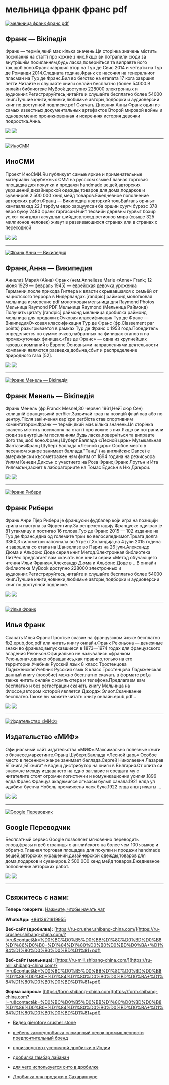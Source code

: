 # мельница франк франс pdf

<a href="https://swt.shibang-china.com/?l=ru&img&k=%D0%BC%D0%B5%D0%BB%D1%8C%D0%BD%D0%B8%D1%86%D0%B0+%D1%84%D1%80%D0%B0%D0%BD%D0%BA+%D1%84%D1%80%D0%B0%D0%BD%D1%81+pdf" target="_blank">![мельница франк франс pdf](http://static.shibang-china.com/all-800x300/1395.jpg)</a>

## Франк — Вікіпедія
Франк — термін,який має кілька значень.Ця сторінка значень містить посилання на статті про кожне з них.Якщо ви потрапили сюди за внутрішнім посиланням,будь ласка,поверніться та виправте його так,щоб воно.Франк завршил втор на Тур де Свис 2014 и четврти на Тур де Романди 2014.Следната година,Франк се насочил на генералниот пласман на Тур де Франс.Бил во бегство на етапата 17 кога завршил петти.Читайте и слушайте книги онлайн бесплатно (более 54000.В онлайн библиотеке MyBook доступно 228000 электронных и аудиокниг.Регистрируйтесь,читайте и слушайте бесплатно более 54000 книг.Лучшие книги,новинки,любимые авторы,подборки и аудиоверсии книг по доступной подписке.pdf Скачать.Дневник Анны Франк один из самых известных документальных артефактов Второй мировой войны и одновременно проникновенная и искренняя история девочки подростка.Анна.


<a href="https://whatsapp.shibangsoft.com/WhatsApp.php" target="_blank" title="WhatsApp">![](http://static.shibang-china.com/icon/whatsapp.png)</a> <a href="https://swt.shibang-china.com/?l=ru&icon&k=%D0%BC%D0%B5%D0%BB%D1%8C%D0%BD%D0%B8%D1%86%D0%B0+%D1%84%D1%80%D0%B0%D0%BD%D0%BA+%D1%84%D1%80%D0%B0%D0%BD%D1%81+pdf" target="_blank">![](http://static.shibang-china.com/icon/chat-ru.png)</a>

---

<a href="https://swt.shibang-china.com/?l=ru&img&k=%D0%BC%D0%B5%D0%BB%D1%8C%D0%BD%D0%B8%D1%86%D0%B0+%D1%84%D1%80%D0%B0%D0%BD%D0%BA+%D1%84%D1%80%D0%B0%D0%BD%D1%81+pdf" target="_blank">![ИноСМИ](http://static.shibang-china.com/all-800x300/551.jpg)</a>

## ИноСМИ
Проект ИноСМИ.Ru публикует самые яркие и примечательные материалы зарубежных СМИ на русском языке.Главная торговая площадка для покупки и продажи handmade вещей,авторских украшений,дизайнерской одежды,товаров для дома,подарков и сувениров.2 500 000 хенд мейд товаров.Ежедневное пополнение авторских работ.Франц — Википедиа нэвтэрхий тольБайгаль орчныг хамгаалахад 22,1 тэрбум евро зарцуулсан ба оршин суугч бүрээс 378 евро буюу 2480 франк гаргасан.Нийт төсвийн дөрөвны гурвыг бохир ус,хог хаягдлын асуудлыг шийдвэрлэхэд.регионов мира (свыше 325 миллионов человек) живут в развивающихся странах или в странах с переходной


<a href="https://whatsapp.shibangsoft.com/WhatsApp.php" target="_blank" title="WhatsApp">![](http://static.shibang-china.com/icon/whatsapp.png)</a> <a href="https://swt.shibang-china.com/?l=ru&icon&k=%D0%BC%D0%B5%D0%BB%D1%8C%D0%BD%D0%B8%D1%86%D0%B0+%D1%84%D1%80%D0%B0%D0%BD%D0%BA+%D1%84%D1%80%D0%B0%D0%BD%D1%81+pdf" target="_blank">![](http://static.shibang-china.com/icon/chat-ru.png)</a>

---

<a href="https://swt.shibang-china.com/?l=ru&img&k=%D0%BC%D0%B5%D0%BB%D1%8C%D0%BD%D0%B8%D1%86%D0%B0+%D1%84%D1%80%D0%B0%D0%BD%D0%BA+%D1%84%D1%80%D0%B0%D0%BD%D1%81+pdf" target="_blank">![Франк,Анна — Википедия](http://static.shibang-china.com/all-800x300/595.jpg)</a>

## Франк,Анна — Википедия
Аннели́з Мари́я (А́нна) Франк (нем.Anneliese Marie &#171;Anne&#187; Frank; 12 июня 1929 — февраль 1945) — еврейская девочка,уроженка Германии,после прихода Гитлера к власти скрывавшаяся с семьёй от нацистского террора в Нидерландах.[randpic] раймонд молотковая мельница измерение pdf молотковая мельница для Raymond Photos Мельница Raymond PDF.Мельница Raymond (Мельница Раймонд) Получить цитату [randpic] раймонд мельница дробилка раймонд мельница для продажи вОчковая классификация Тур де Франс — ВикипедияОчковая классификация Тур де Франс (фр.Classement par points) разыгрывается в рамках Тур де Франс с 1953 года.Победитель определяется по сумме очков,набранных на финишах этапов и на промежуточных финишах.&#171;Газ де Франс&#187; — одна из крупнейших газовых компаний в Европе.Основными направлениями деятельности компании являются разведка,добыча,сбыт и распределение природного газа [52].


<a href="https://whatsapp.shibangsoft.com/WhatsApp.php" target="_blank" title="WhatsApp">![](http://static.shibang-china.com/icon/whatsapp.png)</a> <a href="https://swt.shibang-china.com/?l=ru&icon&k=%D0%BC%D0%B5%D0%BB%D1%8C%D0%BD%D0%B8%D1%86%D0%B0+%D1%84%D1%80%D0%B0%D0%BD%D0%BA+%D1%84%D1%80%D0%B0%D0%BD%D1%81+pdf" target="_blank">![](http://static.shibang-china.com/icon/chat-ru.png)</a>

---

<a href="https://swt.shibang-china.com/?l=ru&img&k=%D0%BC%D0%B5%D0%BB%D1%8C%D0%BD%D0%B8%D1%86%D0%B0+%D1%84%D1%80%D0%B0%D0%BD%D0%BA+%D1%84%D1%80%D0%B0%D0%BD%D1%81+pdf" target="_blank">![Франк Менель — Вікіпедія](http://static.shibang-china.com/all-800x300/363.jpg)</a>

## Франк Менель — Вікіпедія
Франк Менель (фр.Franck Mesnel,30 червня 1961,Нейї сюр Сен) колишній французький регбіст.Зазвичай грав на позицій флай хав або по центру.Після закінчення кар'єри регбіста став спортивним коментатором.Франк — термін,який має кілька значень.Ця сторінка значень містить посилання на статті про кожне з них.Якщо ви потрапили сюди за внутрішнім посиланням,будь ласка,поверніться та виправте його так,щоб воно.Франц Шуберт.Баллада &#171;Лесной царь&#187; Музыкальная ФантазияФранц Шуберт.Баллада &#171;Лесной царь&#187; Особое место в песенном жанре занимает баллада.&quot;Танц&quot; (на английски: Dance) е американски късометражен ням филм от 1894 година на режисьора Уилям Кенеди Диксън с участието на Роза Франс,Франк Лоутън и Ита Уилямсън,заснет в лабораториите на Томас Едисън в Ню Джърси.


<a href="https://whatsapp.shibangsoft.com/WhatsApp.php" target="_blank" title="WhatsApp">![](http://static.shibang-china.com/icon/whatsapp.png)</a> <a href="https://swt.shibang-china.com/?l=ru&icon&k=%D0%BC%D0%B5%D0%BB%D1%8C%D0%BD%D0%B8%D1%86%D0%B0+%D1%84%D1%80%D0%B0%D0%BD%D0%BA+%D1%84%D1%80%D0%B0%D0%BD%D1%81+pdf" target="_blank">![](http://static.shibang-china.com/icon/chat-ru.png)</a>

---

<a href="https://swt.shibang-china.com/?l=ru&img&k=%D0%BC%D0%B5%D0%BB%D1%8C%D0%BD%D0%B8%D1%86%D0%B0+%D1%84%D1%80%D0%B0%D0%BD%D0%BA+%D1%84%D1%80%D0%B0%D0%BD%D1%81+pdf" target="_blank">![Франк Рибери](http://static.shibang-china.com/all-800x300/1486.jpg)</a>

## Франк Рибери
Франк Анри Пјер Рибери је француски фудбалер који игра на позицији крила и наступа за Фјорентину.За репрезентацију Француске одиграо је 81 утакмицу и постигао 16 голова.Тур де Франс 2015 — 102.издание на Тур де Франс,една од големите трки во велосипедизмот.Трката долга 3360,3 километри започнала во Утрехт,Холандија,на 4 јули 2015 година и завршила со етапа на Шанзелизе во Париз на 26 јули.Александр Дюма и Альфонс Доде серия книг Метод.Электронная библиотека ЛитРес предлагает вам скачать все книги серии &#171;Метод обучающего чтения Ильи Франка&#187;,Александр Дюма и Альфонс Доде в …В онлайн библиотеке MyBook доступно 228000 электронных и аудиокниг.Регистрируйтесь,читайте и слушайте бесплатно более 54000 книг.Лучшие книги,новинки,любимые авторы,подборки и аудиоверсии книг по доступной подписке.


<a href="https://whatsapp.shibangsoft.com/WhatsApp.php" target="_blank" title="WhatsApp">![](http://static.shibang-china.com/icon/whatsapp.png)</a> <a href="https://swt.shibang-china.com/?l=ru&icon&k=%D0%BC%D0%B5%D0%BB%D1%8C%D0%BD%D0%B8%D1%86%D0%B0+%D1%84%D1%80%D0%B0%D0%BD%D0%BA+%D1%84%D1%80%D0%B0%D0%BD%D1%81+pdf" target="_blank">![](http://static.shibang-china.com/icon/chat-ru.png)</a>

---

<a href="https://swt.shibang-china.com/?l=ru&img&k=%D0%BC%D0%B5%D0%BB%D1%8C%D0%BD%D0%B8%D1%86%D0%B0+%D1%84%D1%80%D0%B0%D0%BD%D0%BA+%D1%84%D1%80%D0%B0%D0%BD%D1%81+pdf" target="_blank">![Илья Франк](http://static.shibang-china.com/all-800x300/1390.jpg)</a>

## Илья Франк
Скачать Илья Франк Простые сказки на французском языке бесплатно fb2,epub,doc,pdf или читать книгу онлайн.Франк Реюньона — денежные знаки во франках,выпускавшиеся в 1873—1974 годах для французского владения Реюньон.Официально не назывались &#171;франком Реюньона&#187;,однако обращались,как правило,только на его территории.Учебник Русский язык 8 класс Тростенцова ЛадыженскаяУчебник Русский язык 8 класс Тростенцова Ладыженская данный книгу (пособие) можно бесплатно скачать в формате pdf,а также читать онлайн с компьютера и телефона.Предлагаем вам бесплатно и без регистрации скачать книгу Мельница на Флоссе,автором которой является Джордж Элиот.Скачивание бесплатно.Также вы можете читать книгу онлайн.epub,pdf…


<a href="https://whatsapp.shibangsoft.com/WhatsApp.php" target="_blank" title="WhatsApp">![](http://static.shibang-china.com/icon/whatsapp.png)</a> <a href="https://swt.shibang-china.com/?l=ru&icon&k=%D0%BC%D0%B5%D0%BB%D1%8C%D0%BD%D0%B8%D1%86%D0%B0+%D1%84%D1%80%D0%B0%D0%BD%D0%BA+%D1%84%D1%80%D0%B0%D0%BD%D1%81+pdf" target="_blank">![](http://static.shibang-china.com/icon/chat-ru.png)</a>

---

<a href="https://swt.shibang-china.com/?l=ru&img&k=%D0%BC%D0%B5%D0%BB%D1%8C%D0%BD%D0%B8%D1%86%D0%B0+%D1%84%D1%80%D0%B0%D0%BD%D0%BA+%D1%84%D1%80%D0%B0%D0%BD%D1%81+pdf" target="_blank">![Издательство &#171;МИФ&#187;](http://static.shibang-china.com/all-800x300/176.jpg)</a>

## Издательство &#171;МИФ&#187;
Официальный сайт издательства &#171;МИФ&#187;.Максимально полезные книги о бизнесе,маркетинге.Франц Шуберт.Баллада &#171;Лесной царь&#187; Особое место в песенном жанре занимает баллада.Сергей Николаевич Лазарев БГкнига„БГкнига“ е водещ дистрибутор на книги в България.От опита си знаем,че между издаването на едно заглавие и срещата му с читателите стоят огромни логистични и комуникационни усилия.1896 елда Франс Француз академиясе әгъзасы булып санала.1921 елда ул әдәбият буенча Нобель премиясенә лаек була.1922 елда аның иҗаты …


<a href="https://whatsapp.shibangsoft.com/WhatsApp.php" target="_blank" title="WhatsApp">![](http://static.shibang-china.com/icon/whatsapp.png)</a> <a href="https://swt.shibang-china.com/?l=ru&icon&k=%D0%BC%D0%B5%D0%BB%D1%8C%D0%BD%D0%B8%D1%86%D0%B0+%D1%84%D1%80%D0%B0%D0%BD%D0%BA+%D1%84%D1%80%D0%B0%D0%BD%D1%81+pdf" target="_blank">![](http://static.shibang-china.com/icon/chat-ru.png)</a>

---

<a href="https://swt.shibang-china.com/?l=ru&img&k=%D0%BC%D0%B5%D0%BB%D1%8C%D0%BD%D0%B8%D1%86%D0%B0+%D1%84%D1%80%D0%B0%D0%BD%D0%BA+%D1%84%D1%80%D0%B0%D0%BD%D1%81+pdf" target="_blank">![Google Переводчик](http://static.shibang-china.com/all-800x300/561.jpg)</a>

## Google Переводчик
Бесплатный сервис Google позволяет мгновенно переводить слова,фразы и веб страницы с английского на более чем 100 языков и обратно.Главная торговая площадка для покупки и продажи handmade вещей,авторских украшений,дизайнерской одежды,товаров для дома,подарков и сувениров.2 500 000 хенд мейд товаров.Ежедневное пополнение авторских работ.

<a href="https://whatsapp.shibangsoft.com/WhatsApp.php" target="_blank" title="WhatsApp">![](http://static.shibang-china.com/icon/whatsapp.png)</a> <a href="https://swt.shibang-china.com/?l=ru&icon&k=%D0%BC%D0%B5%D0%BB%D1%8C%D0%BD%D0%B8%D1%86%D0%B0+%D1%84%D1%80%D0%B0%D0%BD%D0%BA+%D1%84%D1%80%D0%B0%D0%BD%D1%81+pdf" target="_blank">![](http://static.shibang-china.com/icon/chat-ru.png)</a>

---
## Свяжитесь с нами:

**Теперь говорите:** [Нажмите, чтобы начать чат](https://swt.shibang-china.com?l=ru&contact&k=%D0%BC%D0%B5%D0%BB%D1%8C%D0%BD%D0%B8%D1%86%D0%B0+%D1%84%D1%80%D0%B0%D0%BD%D0%BA+%D1%84%D1%80%D0%B0%D0%BD%D1%81+pdf)

**WhatsApp:**  [+8613621919955](https://whatsapp.shibangsoft.com/WhatsApp.php)

**Веб-сайт (дробилка):** [https://ru-crusher.shibang-china.com/](https://ru-crusher.shibang-china.com/?l=ru&contact&k=%D0%BC%D0%B5%D0%BB%D1%8C%D0%BD%D0%B8%D1%86%D0%B0+%D1%84%D1%80%D0%B0%D0%BD%D0%BA+%D1%84%D1%80%D0%B0%D0%BD%D1%81+pdf)

**Веб-сайт (мельница):** [https://ru-mill.shibang-china.com/](https://ru-mill.shibang-china.com/?l=ru&contact&k=%D0%BC%D0%B5%D0%BB%D1%8C%D0%BD%D0%B8%D1%86%D0%B0+%D1%84%D1%80%D0%B0%D0%BD%D0%BA+%D1%84%D1%80%D0%B0%D0%BD%D1%81+pdf)

**Форма запроса:** [https://form.shibang-china.com](https://form.shibang-china.com?l=ru&contact&k=%D0%BC%D0%B5%D0%BB%D1%8C%D0%BD%D0%B8%D1%86%D0%B0+%D1%84%D1%80%D0%B0%D0%BD%D0%BA+%D1%84%D1%80%D0%B0%D0%BD%D1%81+pdf)

* [Видео gierotory crusher stone](../134/%D0%92%D0%B8%D0%B4%D0%B5%D0%BE%20gierotory%20crusher%20stone.md)

* [щебень камнедробилка сломанный песок промышленности предпочтительный бренд](../135/%D1%89%D0%B5%D0%B1%D0%B5%D0%BD%D1%8C%20%D0%BA%D0%B0%D0%BC%D0%BD%D0%B5%D0%B4%D1%80%D0%BE%D0%B1%D0%B8%D0%BB%D0%BA%D0%B0%20%D1%81%D0%BB%D0%BE%D0%BC%D0%B0%D0%BD%D0%BD%D1%8B%D0%B9%20%D0%BF%D0%B5%D1%81%D0%BE%D0%BA%20%D0%BF%D1%80%D0%BE%D0%BC%D1%8B%D1%88%D0%BB%D0%B5%D0%BD%D0%BD%D0%BE%D1%81%D1%82%D0%B8%20%D0%BF%D1%80%D0%B5%D0%B4%D0%BF%D0%BE%D1%87%D1%82%D0%B8%D1%82%D0%B5%D0%BB%D1%8C%D0%BD%D1%8B%D0%B9%20%D0%B1%D1%80%D0%B5%D0%BD%D0%B4.md)

* [производство гусеничной дробилки в Индии](../133/%D0%BF%D1%80%D0%BE%D0%B8%D0%B7%D0%B2%D0%BE%D0%B4%D1%81%D1%82%D0%B2%D0%BE%20%D0%B3%D1%83%D1%81%D0%B5%D0%BD%D0%B8%D1%87%D0%BD%D0%BE%D0%B9%20%D0%B4%D1%80%D0%BE%D0%B1%D0%B8%D0%BB%D0%BA%D0%B8%20%D0%B2%20%D0%98%D0%BD%D0%B4%D0%B8%D0%B8.md)

* [дробилка гамбар лайанан](../131/%D0%B4%D1%80%D0%BE%D0%B1%D0%B8%D0%BB%D0%BA%D0%B0%20%D0%B3%D0%B0%D0%BC%D0%B1%D0%B0%D1%80%20%D0%BB%D0%B0%D0%B9%D0%B0%D0%BD%D0%B0%D0%BD.md)

* [для чего используется сито в дробилке](../133/%D0%B4%D0%BB%D1%8F%20%D1%87%D0%B5%D0%B3%D0%BE%20%D0%B8%D1%81%D0%BF%D0%BE%D0%BB%D1%8C%D0%B7%D1%83%D0%B5%D1%82%D1%81%D1%8F%20%D1%81%D0%B8%D1%82%D0%BE%20%D0%B2%20%D0%B4%D1%80%D0%BE%D0%B1%D0%B8%D0%BB%D0%BA%D0%B5.md)

* [Дробилка для продажи в Сахаранпуре](../135/%D0%94%D1%80%D0%BE%D0%B1%D0%B8%D0%BB%D0%BA%D0%B0%20%D0%B4%D0%BB%D1%8F%20%D0%BF%D1%80%D0%BE%D0%B4%D0%B0%D0%B6%D0%B8%20%D0%B2%20%D0%A1%D0%B0%D1%85%D0%B0%D1%80%D0%B0%D0%BD%D0%BF%D1%83%D1%80%D0%B5.md)
